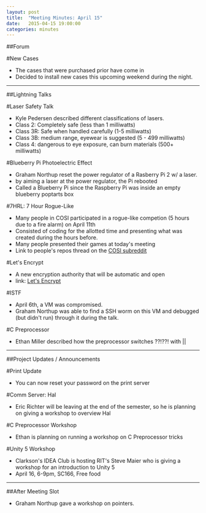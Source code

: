 ```yaml
---
layout: post
title:  "Meeting Minutes: April 15"
date:   2015-04-15 19:00:00
categories: minutes
---
```


##Forum

#New Cases

- The cases that were purchased prior have come in
- Decided to install new cases this upcoming weekend during the night. 

---

##Lightning Talks

#Laser Safety Talk

- Kyle Pedersen described different classifications of lasers.
- Class 2: Completely safe (less than 1 milliwatts)
- Class 3R: Safe when handled carefully (1-5 milliwatts)
- Class 3B: medium range, eyewear is suggested (5 - 499 milliwatts)
- Class 4: dangerous to eye exposure, can burn materials (500+ milliwatts) 

#Blueberry Pi Photoelectric Effect

- Graham Northup reset the power regulator of a Rasberry Pi 2 w/ a laser.
- by aiming a laser at the power regulator, the Pi rebooted
- Called a Blueberry Pi since the Raspberry Pi was inside an empty blueberry poptarts box 

#7HRL: 7 Hour Rogue-Like

- Many people in COSI participated in a rogue-like competion (5 hours due to a fire alarm) on April 11th
- Consisted of coding for the allotted time and presenting what was created during the hours before.
- Many people presented their games at today's meeting
- Link to people's repos thread on the [COSI subreddit](http://www.reddit.com/r/COSI/comments/32quty/7_hour_roguelike/) 

#Let's Encrypt

- A new encryption authority that will be automatic and open
- link: [Let's Encrypt](https://letsencrypt.org/) 

#ISTF

- April 6th, a VM was compromised.
- Graham Northup was able to find a SSH worm on this VM and debugged (but didn't run) through it during the talk. 

#C Preprocessor

- Ethan Miller described how the preprocessor switches ??!??! with || 

---

##Project Updates / Announcements

#Print Update

- You can now reset your password on the print server 

#Comm Server: Hal

- Eric Richter will be leaving at the end of the semester, so he is planning on giving a workshop to overview Hal 

#C Preprocessor Workshop

- Ethan is planning on running a workshop on C Preprocessor tricks 

#Unity 5 Workshop

- Clarkson's IDEA Club is hosting RIT's Steve Maier who is giving a workshop for an introduction to Unity 5
- April 16, 6-9pm, SC166, Free food 

---

##After Meeting Slot

- Graham Northup gave a workshop on pointers. 
